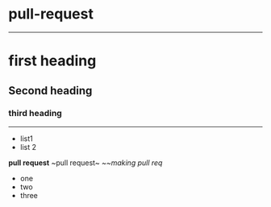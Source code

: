 # pull-request

---
# first heading
## Second heading
### third heading
---
- list1
- list 2


**pull request**
~pull request~
*~~making pull req*
- one
- two
- three

